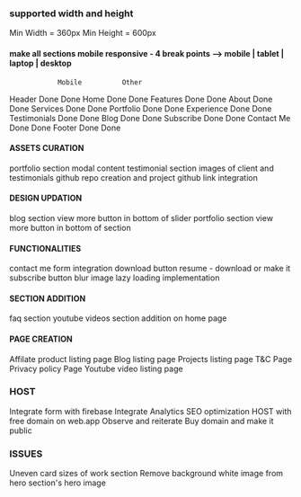 ### supported width and height
Min Width = 360px
Min Height = 600px

#### make all sections mobile responsive - 4 break points --> mobile | tablet | laptop | desktop
                Mobile          Other
Header          Done            Done
Home            Done            Done
Features        Done            Done
About           Done            Done
Services        Done            Done
Portfolio       Done            Done
Experience      Done            Done
Testimonials    Done            Done
Blog            Done            Done
Subscribe       Done            Done
Contact Me      Done            Done
Footer          Done            Done

<!-- NOV 11 - UPDATE -->
#### ASSETS CURATION
portfolio section modal content
testimonial section images of client and testimonials
github repo creation and project github link integration

#### DESIGN UPDATION
blog section view more button in bottom of slider
portfolio section view more button in bottom of section

#### FUNCTIONALITIES
contact me form integration
download button resume - download or make it subscribe button
blur image lazy loading implementation

#### SECTION ADDITION
faq section
youtube videos section addition on home page

#### PAGE CREATION
Affilate product listing page 
Blog listing page 
Projects listing page
T&C Page
Privacy policy Page
Youtube video listing page

### HOST
Integrate form with firebase
Integrate Analytics
SEO optimization
HOST with free domain on web.app
Observe and reiterate
Buy domain and make it public

### ISSUES
Uneven card sizes of work section
Remove background white image from hero section's hero image